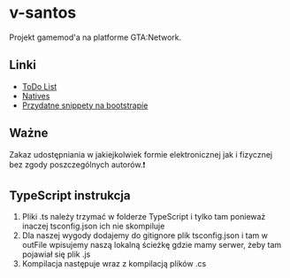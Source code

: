 ﻿# v-santos
Projekt gamemod'a na platforme GTA:Network.
## Linki
- [ToDo List](https://trello.com/vsantos11)
- [Natives](http://i-demon.ovh/reference.html)
- [Przydatne snippety na bootstrapie](https://bootsnipp.com/)
## Ważne
Zakaz udostępniania w jakiejkolwiek formie elektronicznej jak i fizycznej bez zgody poszczególnych autorów.:exclamation:
## TypeScript instrukcja
1. Pliki .ts należy trzymać w folderze TypeScript i tylko tam ponieważ inaczej tsconfig.json ich nie skompiluje
2. Dla naszej wygody dodajemy do gitignore plik tsconfig.json i tam w outFile wpisujemy naszą lokalną ścieżkę gdzie mamy serwer, żeby tam pojawiał się plik .js
3. Kompilacja następuje wraz z kompilacją plików .cs
